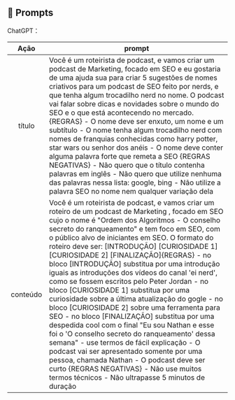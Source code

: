 ## 🧠 Prompts


ChatGPT：

|   Ação   | prompt                                                                                                                                                                                                                                                                         |
| :------: | ------------------------------------------------------------------------------------------------------------------------------------------------------------------------------------------------------------------------------------------------------------------------------ |
|  título  | Você é um roteirista de podcast, e vamos criar um podcast de Marketing, focado em SEO e eu gostaria de uma ajuda sua para criar 5 sugestões de nomes criativos para um podcast de SEO feito por nerds, e que tenha algum trocadilho nerd no nome. O podcast vai falar sobre dicas e novidades sobre o mundo do SEO e o que está acontecendo no mercado. {REGRAS} - O nome deve ser enxuto, um nome e um subtítulo - O nome tenha algum trocadilho nerd com nomes de franquias conhecidas como harry potter, star wars ou senhor dos anéis - O nome deve conter alguma palavra forte que remeta a SEO {REGRAS NEGATIVAS} - Não quero que o título contenha palavras em inglês - Não quero que utilize nenhuma das palavras nessa lista: google, bing - Não utilize a palavra SEO no nome nem qualquer variação dela |
| conteúdo | Você é um roteirista de podcast, e vamos criar um  roteiro de um podcast de Marketing , focado em SEO cujo o nome é "Ordem dos Algoritmos - O conselho secreto do ranqueamento" e tem foco em SEO,  com o público alvo de iniciantes em SEO. O formato do roteiro deve ser: [INTRODUÇÃO] [CURIOSIDADE 1] [CURIOSIDADE 2] [FINALIZAÇÃO]{REGRAS} - no bloco [INTRODUÇÃO] substitua por uma introdução iguais as introduções dos vídeos do canal 'ei nerd', como se fossem escritos pelo Peter Jordan - no bloco [CURIOSIDADE 1] substitua por uma curiosidade sobre a última atualização do gogle - no bloco [CURIOSIDADE 2] sobre uma ferramenta para SEO - no bloco [FINALIZAÇÃO] substitua por uma despedida cool com o final "Eu sou Nathan e esse foi o 'O conselho secreto do ranqueamento' dessa semana" - use termos de fácil explicação - O podcast vai ser apresentado somente por uma pessoa, chamada Nathan - O podcast deve ser curto {REGRAS NEGATIVAS} - Não use muitos termos técnicos - Não ultrapasse 5 minutos de duração |
